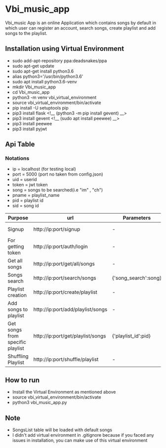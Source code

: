 # Vbi_music_app

Vbi_music App is an online Application which contains songs by default in which user can register an account, search songs, create playlist and add songs to the
playlist.


## Installation using Virtual Environment
* sudo add-apt-repository ppa:deadsnakes/ppa
* sudo apt-get update
* sudo apt-get install python3.6
* alias python3='/usr/bin/python3.6'
* sudo apt install python3.6-venv
* mkdir Vbi_music_app
* cd Vbi_music_app
* python3 -m venv vbi_virtual_environment
* source vbi_virtual_environment/bin/activate
* pip install -U setuptools pip
* pip3 install flask
<!__ (python3 -m pip install gevent) __>
* pip3 install gevent
<!__ (sudo apt install peewee) __>
* pip3 install peewee
* pip3 install pyjwt

## Api Table

### Notations

* ip = localhost (for testing local)
* port = 5000 (port no taken from config.json)
* uid = userid 
* token = jwt token
* song = songs to be searched(i.e "im" , "ch")
* pname = playlist_name
* pid = playlist id
* sid = song id


Purpose  |  url  | Parameters |  Json |  Headers | Method
--- | --- | --- | --- | --- | ---
Signup | http://ip:port/signup | - | {'email':email, 'password:password}  |  -  |  POST
For getting token |  http://ip:port/auth/login |  -  | {'email':email, 'password:password} | - |  POST
Get all songs | http://ip:port/get/all/songs   | - | -| {'token':token} |  GET
Songs search   | http://ip:port/search/songs  | {'song_search':song} |  -  | {'token':token} |  GET
Playlist creation | http://ip:port/create/playlist | -  | {'playlist_name':pname}  | {'token':token} |  POST
Add songs to playlist | http://ip:port/add/playlist/songs  |  -| {'playlist_id':pid, 'song_id':sid}   | {'token':token} |  POST
Get songs from specific playlist| http://ip:port/get/playlist/songs   | {'playlist_id':pid}|  - | {'token':token} |  GET
Shuffling Playlist | http://ip:port/shuffle/playlist |  - | {'playlist_id':pid}   | {'token':token} |  POST



## How to run
* Install the Virtual Environment as mentioned above
* source vbi_virtual_environment/bin/activate
* python3 vbi_music_app.py


## Note
* SongsList table will be loaded with default songs
* I didn't add virtual environment in .gitignore because if you faced any issues in installation, you can make use of this virtual environment
